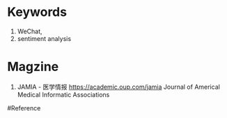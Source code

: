 # Keywords

1. WeChat, 
2. sentiment analysis 

# Magzine

1. JAMIA - 医学情报  https://academic.oup.com/jamia   Journal of Americal Medical Informatic Associations

#Reference



